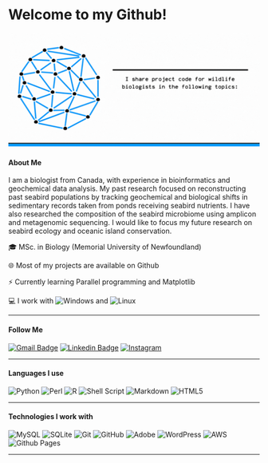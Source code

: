 
# Welcome to my Github!


<img align="center" alt="GIF" src="https://github.com/johannabosch/johannabosch/blob/main/header.gif"/>


#### About Me

I am a biologist from Canada, with experience in bioinformatics and geochemical data analysis. My past research focused on reconstructing past seabird populations by tracking geochemical and biological shifts in sedimentary records taken from ponds receiving seabird nutrients. I have also researched the composition of the seabird microbiome using amplicon and metagenomic sequencing. I would like to focus my future research on seabird ecology and oceanic island conservation.


🎓    MSc. in Biology (Memorial University of Newfoundland)

🌐    Most of my projects are available on Github

⚡    Currently learning Parallel programming and Matplotlib

💻    I work with ![Windows](https://img.shields.io/badge/Windows-0078D6?style=flat-square&logo=windows&logoColor=white) and  ![Linux](https://img.shields.io/badge/Linux-FCC624?style=flat-square&logo=linux&logoColor=black)


<hr>


#### Follow Me

[![Gmail Badge](https://img.shields.io/badge/-yohannabosch@gmail.com-c14438?style=flat-square&logo=Gmail&logoColor=white&link=mailto:yoyhannabosch@gmail.com)](mailto:yohannabosch@gmail.com)
[![Linkedin Badge](https://img.shields.io/badge/-johanna-bosch?style=flat-square&logo=Linkedin&logoColor=white&link=https://www.linkedin.com/in/johanna-bosch-6bb280127/)](https://www.linkedin.com/in/johanna-bosch-6bb280127/)
[![Instagram](https://img.shields.io/badge/Instagram-%23E4405F.svg?style=flat-square&logo=Instagram&logoColor=white&link=https://www.instagram.com/yohannabosch/)](https://www.instagram.com/yohannabosch/)

<hr>


#### Languages I use

![Python](https://img.shields.io/badge/python-3670A0?style=flat-square&logo=python&logoColor=ffdd54)
![Perl](https://img.shields.io/badge/perl-%2339457E.svg?style=flat-square&logo=perl&logoColor=white)
![R](https://img.shields.io/badge/r-%23276DC3.svg?style=flat-square&logo=r&logoColor=white)
![Shell Script](https://img.shields.io/badge/shell_script-%23121011.svg?style=flat-square&logo=gnu-bash&logoColor=white)
![Markdown](https://img.shields.io/badge/markdown-%23000000.svg?style=flat-square&logo=markdown&logoColor=white)
![HTML5](https://img.shields.io/badge/html5-%23E34F26.svg?style=flat-square&logo=html5&logoColor=white)


<hr>


#### Technologies I work with

![MySQL](https://img.shields.io/badge/mysql-%2300f.svg?style=flat-square&logo=mysql&logoColor=white)
![SQLite](https://img.shields.io/badge/sqlite-%2307405e.svg?style=flat-square&logo=sqlite&logoColor=white)
![Git](https://img.shields.io/badge/-Git-black?style=flat-square&logo=git)
![GitHub](https://img.shields.io/badge/-GitHub-181717?style=flat-square&logo=github)
![Adobe](https://img.shields.io/badge/adobe-%23FF0000.svg?style=flat-square&logo=adobe&logoColor=white)
![WordPress](https://img.shields.io/badge/WordPress-%23117AC9.svg?style=flat-square&logo=WordPress&logoColor=white)
![AWS](https://img.shields.io/badge/AWS-%23FF9900.svg?style=flat-square&logo=amazon-aws&logoColor=white)
![Github Pages](https://img.shields.io/badge/github%20pages-121013?style=flat-square&logo=github&logoColor=white)


<hr>
